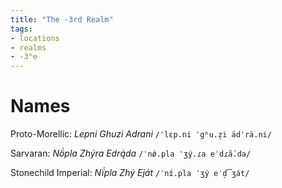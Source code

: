 ```yaml
---
title: "The -3rd Realm"
tags:
- locations
- realms
- -3°e
---
```


# Names
Proto-Morellic: *Lepni Ghuzi Adrani* `/ˈlɛp.ni ˈgʱu.z̠i ädˈrä.ni/`

Sarvaran: *Nö́pla Zhýra Edrą́da* `/ˈnǿ.pla ˈʒý.ɾa eˈdɾã́.da/`

Stonechild Imperial: *Nḯpla Zhý Eját* `/ˈnɪ́.pla ˈʒý eˈd̠͡ʒát/`